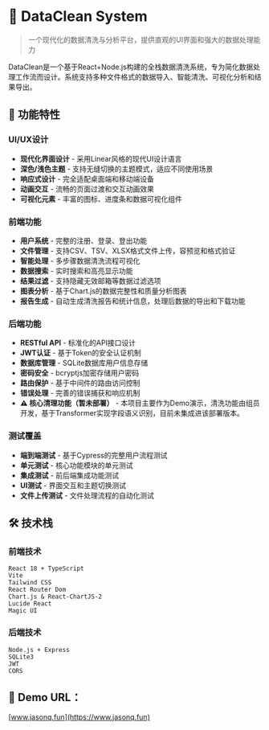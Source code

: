 # 🌟 DataClean System

> 一个现代化的数据清洗与分析平台，提供直观的UI界面和强大的数据处理能力

DataClean是一个基于React+Node.js构建的全栈数据清洗系统，专为简化数据处理工作流而设计。系统支持多种文件格式的数据导入、智能清洗、可视化分析和结果导出。

## 🎨 功能特性

### UI/UX设计
- **现代化界面设计** - 采用Linear风格的现代UI设计语言
- **深色/浅色主题** - 支持无缝切换的主题模式，适应不同使用场景
- **响应式设计** - 完全适配桌面端和移动端设备
- **动画交互** - 流畅的页面过渡和交互动画效果
- **可视化元素** - 丰富的图标、进度条和数据可视化组件

### 前端功能
- **用户系统** - 完整的注册、登录、登出功能
- **文件管理** - 支持CSV、TSV、XLSX格式文件上传，容预览和格式验证
- **智能处理** - 多步骤数据清洗流程可视化
- **数据搜索** - 实时搜索和高亮显示功能
- **结果过滤** - 支持隐藏无效邮箱等数据过滤选项
- **图表分析** - 基于Chart.js的数据完整性和质量分析图表
- **报告生成** - 自动生成清洗报告和统计信息，处理后数据的导出和下载功能

### 后端功能
- **RESTful API** - 标准化的API接口设计
- **JWT认证** - 基于Token的安全认证机制
- **数据库管理** - SQLite数据库用户信息存储
- **密码安全** - bcryptjs加密存储用户密码
- **路由保护** - 基于中间件的路由访问控制
- **错误处理** - 完善的错误捕获和响应机制
- **⚠️ 核心清理功能（暂未部署）** - 本项目主要作为Demo演示，清洗功能由组员开发，基于Transformer实现字段语义识别，目前未集成进该部署版本。

### 测试覆盖
- **端到端测试** - 基于Cypress的完整用户流程测试
- **单元测试** - 核心功能模块的单元测试
- **集成测试** - 前后端集成功能测试
- **UI测试** - 界面交互和主题切换测试
- **文件上传测试** - 文件处理流程的自动化测试

## 🛠️ 技术栈

### 前端技术
```
React 18 + TypeScript
Vite
Tailwind CSS
React Router Dom
Chart.js & React-ChartJS-2
Lucide React
Magic UI
```

### 后端技术
```
Node.js + Express
SQLite3
JWT
CORS
```

## 🔗 Demo URL：
[www.jasonq.fun](https://www.jasonq.fun)
